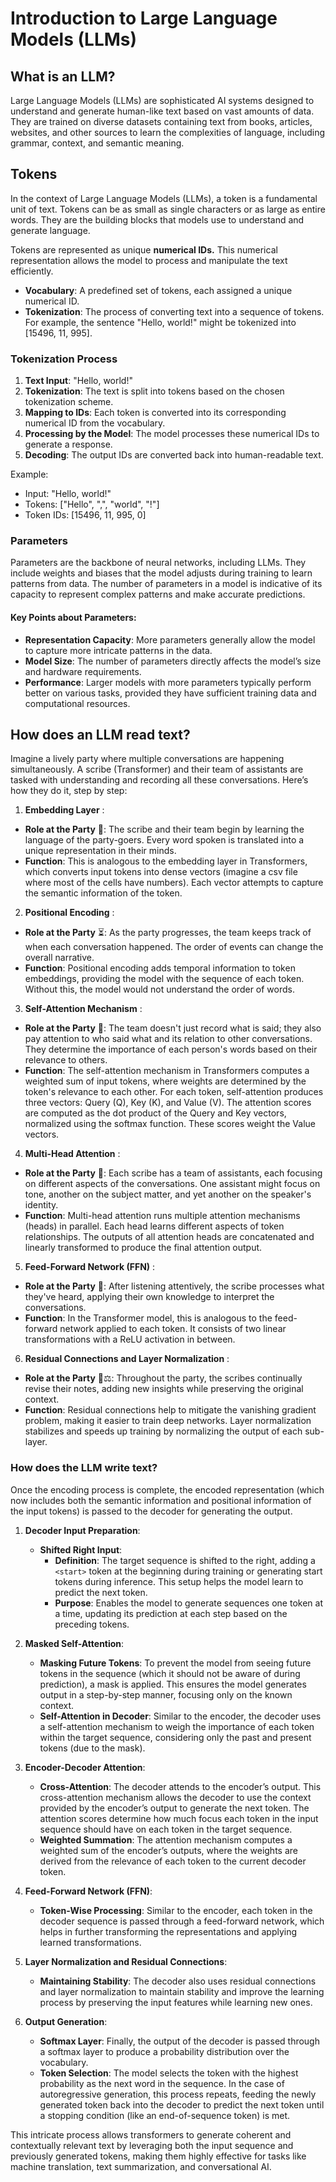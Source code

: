 # Introduction to Large Language Models (LLMs)

## What is an LLM?

Large Language Models (LLMs) are sophisticated AI systems designed to understand and generate human-like text based on vast amounts of data. They are trained on diverse datasets containing text from books, articles, websites, and other sources to learn the complexities of language, including grammar, context, and semantic meaning.

## Tokens

In the context of Large Language Models (LLMs), a token is a fundamental unit of text. Tokens can be as small as single characters or as large as entire words. They are the building blocks that models use to understand and generate language.

Tokens are represented as unique **numerical IDs.** This numerical representation allows the model to process and manipulate the text efficiently.

- **Vocabulary**: A predefined set of tokens, each assigned a unique numerical ID.
- **Tokenization**: The process of converting text into a sequence of tokens. For example, the sentence "Hello, world!" might be tokenized into [15496, 11, 995].

### Tokenization Process

1. **Text Input**: "Hello, world!"
2. **Tokenization**: The text is split into tokens based on the chosen tokenization scheme.
3. **Mapping to IDs**: Each token is converted into its corresponding numerical ID from the vocabulary.
4. **Processing by the Model**: The model processes these numerical IDs to generate a response.
5. **Decoding**: The output IDs are converted back into human-readable text.

Example:

- Input: "Hello, world!"
- Tokens: ["Hello", ",", "world", "!"]
- Token IDs: [15496, 11, 995, 0]


### Parameters

Parameters are the backbone of neural networks, including LLMs. They include weights and biases that the model adjusts during training to learn patterns from data. The number of parameters in a model is indicative of its capacity to represent complex patterns and make accurate predictions.

#### Key Points about Parameters:
- **Representation Capacity**: More parameters generally allow the model to capture more intricate patterns in the data.
- **Model Size**: The number of parameters directly affects the model’s size and hardware requirements.
- **Performance**: Larger models with more parameters typically perform better on various tasks, provided they have sufficient training data and computational resources.

## How does an LLM read text?

Imagine a lively party where multiple conversations are happening simultaneously. A scribe (Transformer) and their team of assistants are tasked with understanding and recording all these conversations. Here’s how they do it, step by step:

1. **Embedding Layer** :
 - **Role at the Party** 📝: The scribe and their team begin by learning the language of the party-goers. Every word spoken is translated into a unique representation in their minds.
  - **Function**: This is analogous to the embedding layer in Transformers, which converts input tokens into dense vectors (imagine a csv file where most of the cells have numbers). Each vector attempts to capture the semantic information of the token.

2. **Positional Encoding** :
  - **Role at the Party** ⏳: As the party progresses, the team keeps track of when each conversation happened. The order of events can change the overall narrative.
   - **Function**: Positional encoding adds temporal information to token embeddings, providing the model with the sequence of each token. Without this, the model would not understand the order of words.

3. **Self-Attention Mechanism** :
  - **Role at the Party** 🎯: The team doesn't just record what is said; they also pay attention to who said what and its relation to other conversations. They determine the importance of each person's words based on their relevance to others.
  - **Function**: The self-attention mechanism in Transformers computes a weighted sum of input tokens, where weights are determined by the token's relevance to each other. For each token, self-attention produces three vectors: Query (Q), Key (K), and Value (V). The attention scores are computed as the dot product of the Query and Key vectors, normalized using the softmax function. These scores weight the Value vectors.

   


4. **Multi-Head Attention** :
  - **Role at the Party** 🤹: Each scribe has a team of assistants, each focusing on different aspects of the conversations. One assistant might focus on tone, another on the subject matter, and yet another on the speaker's identity.
  - **Function**: Multi-head attention runs multiple attention mechanisms (heads) in parallel. Each head learns different aspects of token relationships. The outputs of all attention heads are concatenated and linearly transformed to produce the final attention output.

5. **Feed-Forward Network (FFN)** :
- **Role at the Party** 🔄: After listening attentively, the scribe processes what they've heard, applying their own knowledge to interpret the conversations.
 - **Function**: In the Transformer model, this is analogous to the feed-forward network applied to each token. It consists of two linear transformations with a ReLU activation in between.



6. **Residual Connections and Layer Normalization** :
 - **Role at the Party** 🔄⚖️: Throughout the party, the scribes continually revise their notes, adding new insights while preserving the original context.
 - **Function**: Residual connections help to mitigate the vanishing gradient problem, making it easier to train deep networks. Layer normalization stabilizes and speeds up training by normalizing the output of each sub-layer.


### How does the LLM write text?

Once the encoding process is complete, the encoded representation (which now includes both the semantic information and positional information of the input tokens) is passed to the decoder for generating the output. 


1. **Decoder Input Preparation**:
   - **Shifted Right Input**:
     - **Definition**: The target sequence is shifted to the right, adding a `<start>` token at the beginning during training or generating start tokens during inference. This setup helps the model learn to predict the next token.
     - **Purpose**: Enables the model to generate sequences one token at a time, updating its prediction at each step based on the preceding tokens.

2. **Masked Self-Attention**:
   - **Masking Future Tokens**: To prevent the model from seeing future tokens in the sequence (which it should not be aware of during prediction), a mask is applied. This ensures the model generates output in a step-by-step manner, focusing only on the known context.
   - **Self-Attention in Decoder**: Similar to the encoder, the decoder uses a self-attention mechanism to weigh the importance of each token within the target sequence, considering only the past and present tokens (due to the mask).

3. **Encoder-Decoder Attention**:
   - **Cross-Attention**: The decoder attends to the encoder’s output. This cross-attention mechanism allows the decoder to use the context provided by the encoder’s output to generate the next token. The attention scores determine how much focus each token in the input sequence should have on each token in the target sequence.
   - **Weighted Summation**: The attention mechanism computes a weighted sum of the encoder’s outputs, where the weights are derived from the relevance of each token to the current decoder token.

4. **Feed-Forward Network (FFN)**:
   - **Token-Wise Processing**: Similar to the encoder, each token in the decoder sequence is passed through a feed-forward network, which helps in further transforming the representations and applying learned transformations.

5. **Layer Normalization and Residual Connections**:
   - **Maintaining Stability**: The decoder also uses residual connections and layer normalization to maintain stability and improve the learning process by preserving the input features while learning new ones.

6. **Output Generation**:
   - **Softmax Layer**: Finally, the output of the decoder is passed through a softmax layer to produce a probability distribution over the vocabulary.
   - **Token Selection**: The model selects the token with the highest probability as the next word in the sequence. In the case of autoregressive generation, this process repeats, feeding the newly generated token back into the decoder to predict the next token until a stopping condition (like an end-of-sequence token) is met.

This intricate process allows transformers to generate coherent and contextually relevant text by leveraging both the input sequence and previously generated tokens, making them highly effective for tasks like machine translation, text summarization, and conversational AI.
